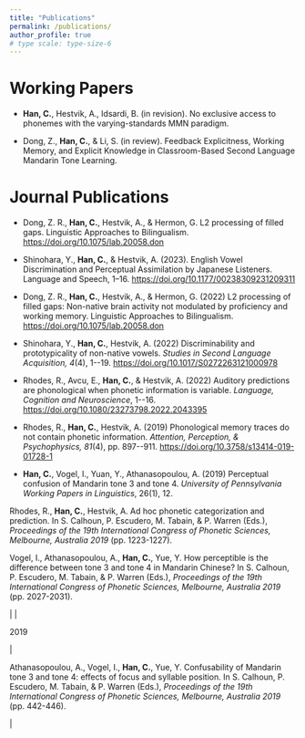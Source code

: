 ```yaml
---
title: "Publications"
permalink: /publications/
author_profile: true
# type scale: type-size-6
---
```


# Working Papers

- **Han, C.**, Hestvik, A., Idsardi, B. (in revision). No exclusive access to phonemes with the varying-standards MMN paradigm.

- Dong, Z., **Han, C.**, & Li, S. (in review). Feedback Explicitness, Working Memory, and Explicit Knowledge in Classroom-Based Second Language Mandarin Tone Learning.


# Journal Publications

- Dong, Z. R., **Han, C.**, Hestvik, A., & Hermon, G. L2 processing of filled gaps. Linguistic Approaches to Bilingualism. https://doi.org/10.1075/lab.20058.don

- Shinohara, Y., **Han, C.**, & Hestvik, A. (2023). English Vowel Discrimination and Perceptual Assimilation by Japanese Listeners. Language and Speech, 1–16. https://doi.org/10.1177/00238309231209311

- Dong, Z. R., **Han, C.**, Hestvik, A., & Hermon, G. (2022) L2 processing of filled gaps: Non-native brain activity not modulated by proficiency and working memory. Linguistic Approaches to Bilingualism. https://doi.org/10.1075/lab.20058.don

- Shinohara, Y., **Han, C.**, Hestvik, A. (2022) Discriminability and prototypicality of non-native vowels. *Studies in Second Language Acquisition, 4*(4), 1--19. https://doi.org/10.1017/S0272263121000978

- Rhodes, R., Avcu, E., **Han, C.**, & Hestvik, A. (2022) Auditory predictions are phonological when phonetic information is variable. *Language, Cognition and Neuroscience*, 1--16. https://doi.org/10.1080/23273798.2022.2043395

- Rhodes, R., **Han, C.**, Hestvik, A. (2019) Phonological memory traces do not contain phonetic information. *Attention, Perception, & Psychophysics, 81*(4), pp. 897--911. https://doi.org/10.3758/s13414-019-01728-1

- **Han, C.**, Vogel, I., Yuan, Y., Athanasopoulou, A. (2019) Perceptual confusion of Mandarin tone 3 and tone 4. *University of Pennsylvania Working Papers in Linguistics*, 26(1), 12.




Rhodes, R., **Han, C.**, Hestvik, A. Ad hoc phonetic categorization and prediction. In S. Calhoun, P. Escudero, M. Tabain, & P. Warren (Eds.), *Proceedings of the 19th International Congress of Phonetic Sciences, Melbourne, Australia 2019* (pp. 1223-1227).



Vogel, I., Athanasopoulou, A., **Han, C.**, Yue, Y. How perceptible is the difference between tone 3 and tone 4 in Mandarin Chinese? In S. Calhoun, P. Escudero, M. Tabain, & P. Warren (Eds.), *Proceedings of the 19th International Congress of Phonetic Sciences, Melbourne, Australia 2019* (pp. 2027-2031).

 |
|

2019

 |

Athanasopoulou, A., Vogel, I., **Han, C.**, Yue, Y. Confusability of Mandarin tone 3 and tone 4: effects of focus and syllable position. In S. Calhoun, P. Escudero, M. Tabain, & P. Warren (Eds.), *Proceedings of the 19th International Congress of Phonetic Sciences, Melbourne, Australia 2019* (pp. 442-446).

 |
